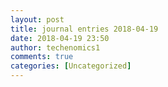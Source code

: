 ```yaml
---
layout: post
title: journal entries 2018-04-19
date: 2018-04-19 23:50
author: techenomics1
comments: true
categories: [Uncategorized]
---
```

